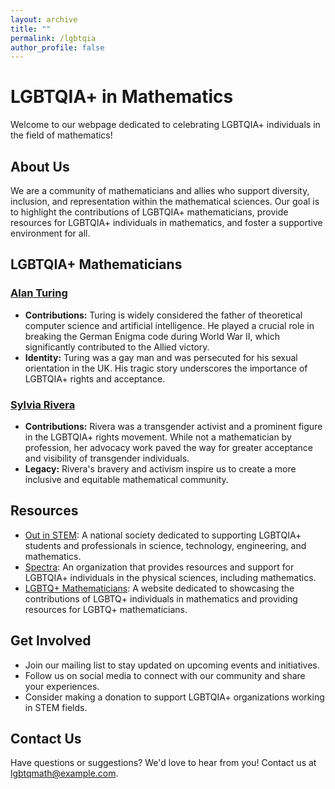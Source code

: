 ```yaml
---
layout: archive
title: ""
permalink: /lgbtqia
author_profile: false
---
```


# LGBTQIA+ in Mathematics

Welcome to our webpage dedicated to celebrating LGBTQIA+ individuals in the field of mathematics!

## About Us

We are a community of mathematicians and allies who support diversity, inclusion, and representation within the mathematical sciences. Our goal is to highlight the contributions of LGBTQIA+ mathematicians, provide resources for LGBTQIA+ individuals in mathematics, and foster a supportive environment for all.

## LGBTQIA+ Mathematicians

### [Alan Turing](https://en.wikipedia.org/wiki/Alan_Turing)

- **Contributions:** Turing is widely considered the father of theoretical computer science and artificial intelligence. He played a crucial role in breaking the German Enigma code during World War II, which significantly contributed to the Allied victory.
- **Identity:** Turing was a gay man and was persecuted for his sexual orientation in the UK. His tragic story underscores the importance of LGBTQIA+ rights and acceptance.

### [Sylvia Rivera](https://en.wikipedia.org/wiki/Sylvia_Rivera)

- **Contributions:** Rivera was a transgender activist and a prominent figure in the LGBTQIA+ rights movement. While not a mathematician by profession, her advocacy work paved the way for greater acceptance and visibility of transgender individuals.
- **Legacy:** Rivera's bravery and activism inspire us to create a more inclusive and equitable mathematical community.

## Resources

- [Out in STEM](https://www.oSTEM.org/): A national society dedicated to supporting LGBTQIA+ students and professionals in science, technology, engineering, and mathematics.
- [Spectra](https://spectrasci.org/): An organization that provides resources and support for LGBTQIA+ individuals in the physical sciences, including mathematics.
- [LGBTQ+ Mathematicians](https://sites.google.com/view/lgbtqmath/home): A website dedicated to showcasing the contributions of LGBTQ+ individuals in mathematics and providing resources for LGBTQ+ mathematicians.

## Get Involved

- Join our mailing list to stay updated on upcoming events and initiatives.
- Follow us on social media to connect with our community and share your experiences.
- Consider making a donation to support LGBTQIA+ organizations working in STEM fields.

## Contact Us

Have questions or suggestions? We'd love to hear from you! Contact us at [lgbtqmath@example.com](mailto:lgbtqmath@example.com).

